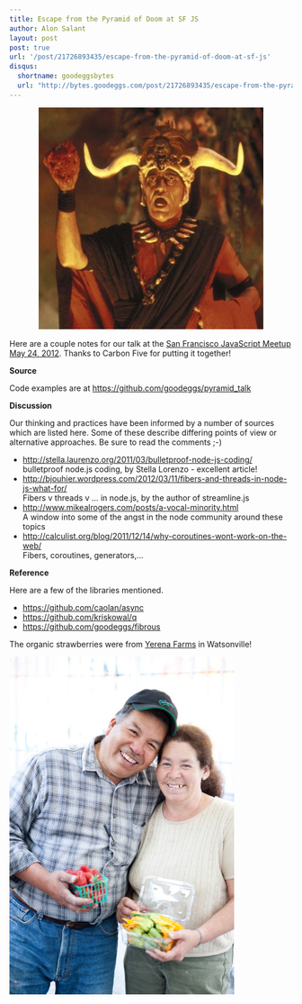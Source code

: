 ```yaml
---
title: Escape from the Pyramid of Doom at SF JS
author: Alon Salant
layout: post
post: true
url: '/post/21726893435/escape-from-the-pyramid-of-doom-at-sf-js'
disqus:
  shortname: goodeggsbytes
  url: "http://bytes.goodeggs.com/post/21726893435/escape-from-the-pyramid-of-doom-at-sf-js"
---
```


<center><a href="http://www.imdb.com/media/rm473086720/tt0087469"><img class="framed" width="400px" src="/images/mola-ram.jpg"></a></center>
<p>
Here are a couple notes for our talk at the <a href="http://www.meetup.com/jsmeetup/events/60203352/">San Francisco JavaScript Meetup May 24, 2012</a>. Thanks to Carbon Five for putting it together!
</p><p>
<b>Source</b>
</p><p>
Code examples are at <a href="https://github.com/goodeggs/pyramid_talk">https://github.com/goodeggs/pyramid_talk</a>
</p><p>
<b>Discussion</b>
</p><p>
Our thinking and practices have been informed by a number of sources which are listed here. Some of these describe differing points of view or alternative approaches. Be sure to read the comments ;-)
</p><ul><li><a href="http://stella.laurenzo.org/2011/03/bulletproof-node-js-coding/">http://stella.laurenzo.org/2011/03/bulletproof-node-js-coding/</a><br>
bulletproof node.js coding, by Stella Lorenzo - excellent article!
</li><li><a href="http://bjouhier.wordpress.com/2012/03/11/fibers-and-threads-in-node-js-what-for/">http://bjouhier.wordpress.com/2012/03/11/fibers-and-threads-in-node-js-what-for/</a><br>
Fibers v threads v … in node.js, by the author of streamline.js
</li><li><a href="http://www.mikealrogers.com/posts/a-vocal-minority.html">http://www.mikealrogers.com/posts/a-vocal-minority.html</a><br>
A window into some of the angst in the node community around these topics
</li><li><a href="http://calculist.org/blog/2011/12/14/why-coroutines-wont-work-on-the-web/">http://calculist.org/blog/2011/12/14/why-coroutines-wont-work-on-the-web/</a><br>
Fibers, coroutines, generators,…
</li></ul><p>
<b>Reference</b>
</p><p>
Here are a few of the libraries mentioned.
</p><ul><li><a href="https://github.com/caolan/async">https://github.com/caolan/async</a>
</li><li><a href="https://github.com/kriskowal/q">https://github.com/kriskowal/q</a>
</li><li><a href="https://github.com/goodeggs/fibrous">https://github.com/goodeggs/fibrous</a>
</li></ul><p>
The organic strawberries were from <a href="http://cuesa.org/farm/yerena-farms">Yerena Farms</a> in Watsonville!
</p><p>
<a href="http://www.flickr.com/photos/missionmercado/5075663423/"><img class="framed" width="400px" src="/images/yerena.jpg"></a>
</p><p>